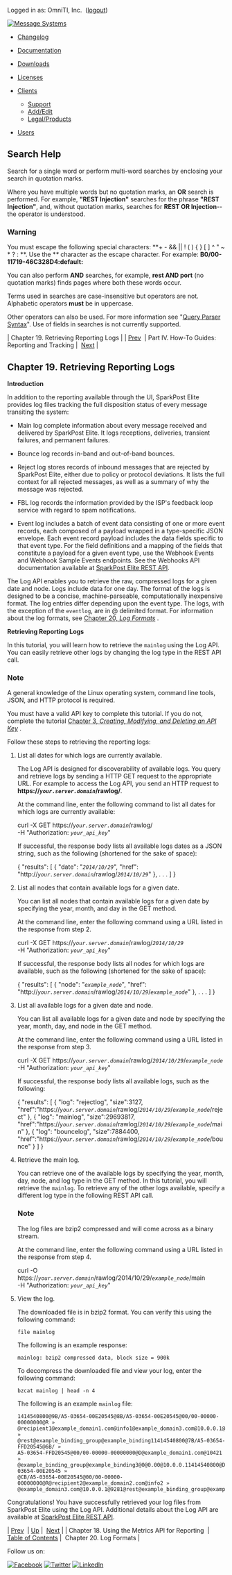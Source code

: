 Logged in as: OmniTI, Inc.  ([logout](https://support.messagesystems.com/logout.php))

[![Message Systems](https://support.messagesystems.com/images/ms-white205.png)](https://support.messagesystems.com/start.php) 

*   [Changelog](https://support.messagesystems.com/start.php?show=changelog)
*   [Documentation](https://support.messagesystems.com/docs/)
*   [Downloads](https://support.messagesystems.com/start.php)

*   [Licenses](https://support.messagesystems.com/license_summary.php)
*   <a href="">Clients</a>
    *   [Support](https://support.messagesystems.com/cs.php)
    *   [Add/Edit](https://support.messagesystems.com/edit_client.php)
    *   [Legal/Products](https://support.messagesystems.com/edit_products.php)
*   [Users](https://support.messagesystems.com/edit_customer.php)

## Search Help

Search for a single word or perform multi-word searches by enclosing your search in quotation marks.

Where you have multiple words but no quotation marks, an **OR** search is performed. For example, **"REST Injection"** searches for the phrase **"REST Injection"**, and, without quotation marks, searches for **REST OR Injection**--the operator is understood.

### Warning

You must escape the following special characters: **+ - && || ! ( ) { } [ ] ^ " ~ * ? : \**. Use the **\** character as the escape character. For example: **B0/00-11719-46C328D4\:default\:**

You can also perform **AND** searches, for example, **rest AND port** (no quotation marks) finds pages where both these words occur.

Terms used in searches are case-insensitive but operators are not. Alphabetic operators **must** be in uppercase.

Other operators can also be used. For more information see "[Query Parser Syntax](https://lucene.apache.org/core/old_versioned_docs/versions/3_0_0/queryparsersyntax.html)". Use of fields in searches is not currently supported.

| Chapter 19. Retrieving Reporting Logs |
| [Prev](getting.started.metrics.php)  | Part IV. How-To Guides: Reporting and Tracking |  [Next](log_formats.php) |

## Chapter 19. Retrieving Reporting Logs

**Introduction**

In addition to the reporting available through the UI, SparkPost Elite provides log files tracking the full disposition status of every message transiting the system:

*   Main log complete information about every message received and delivered by SparkPost Elite. It logs receptions, deliveries, transient failures, and permanent failures.

*   Bounce log records in-band and out-of-band bounces.

*   Reject log stores records of inbound messages that are rejected by SparkPost Elite, either due to policy or protocol deviations. It lists the full context for all rejected messages, as well as a summary of why the message was rejected.

*   FBL log records the information provided by the ISP's feedback loop service with regard to spam notifications.

*   Event log includes a batch of event data consisting of one or more event records, each composed of a payload wrapped in a type-specific JSON envelope. Each event record payload includes the data fields specific to that event type. For the field definitions and a mapping of the fields that constitute a payload for a given event type, use the Webhook Events and Webhook Sample Events endpoints. See the Webhooks API documentation available at [SparkPost Elite REST API](https://www.sparkpost.com/api#/reference).

The Log API enables you to retrieve the raw, compressed logs for a given date and node. Logs include data for one day. The format of the logs is designed to be a concise, machine-parseable, computationally inexpensive format. The log entries differ depending upon the event type. The logs, with the exception of the `eventlog`, are in @ delimited format. For information about the log formats, see [Chapter 20, *Log Formats*](log_formats.php "Chapter 20. Log Formats") .

**Retrieving Reporting Logs** 

In this tutorial, you will learn how to retrieve the `mainlog` using the Log API. You can easily retrieve other logs by changing the log type in the REST API call.

### Note

A general knowledge of the Linux operating system, command line tools, JSON, and HTTP protocol is required.

You must have a valid API key to complete this tutorial. If you do not, complete the tutorial [Chapter 3, *Creating, Modifying, and Deleting an API Key*](getting.started.apikey_ui.php "Chapter 3. Creating, Modifying, and Deleting an API Key") .

Follow these steps to retrieving the reporting logs:

1.  List all dates for which logs are currently available.

    The Log API is designed for discoverability of available logs. You query and retrieve logs by sending a HTTP GET request to the appropriate URL. For example to access the Log API, you send an HTTP request to **https://*`your.server.domain`*/rawlog/**.

    At the command line, enter the following command to list all dates for which logs are currently available:

    curl -X GET https://*`your.server.domain`*/rawlog/ \
    -H "Authorization: *`your_api_key`*"

    If successful, the response body lists all available logs dates as a JSON string, such as the following (shortened for the sake of space):

    {
      "results": [
        {
          "date": "*`2014/10/29`*",
          "href": "http://*`your.server.domain`*/rawlog/*`2014/10/29`*"
        },
        .
        .
        .
      ]
    }
2.  List all nodes that contain available logs for a given date.

    You can list all nodes that contain available logs for a given date by specifying the year, month, and day in the GET method.

    At the command line, enter the following command using a URL listed in the response from step 2.

    curl -X GET https://*`your.server.domain`*/rawlog/*`2014/10/29`* \
    -H "Authorization: *`your_api_key`*"

    If successful, the response body lists all nodes for which logs are available, such as the following (shortened for the sake of space):

    {
      "results": [
        {
          "node": "*`example_node`*",
          "href": "http://*`your.server.domain`*/rawlog/*`2014/10/29`*/*`example_node`*"
        },
        .
        .
        .
      ]
    }
3.  List all available logs for a given date and node.

    You can list all available logs for a given date and node by specifying the year, month, day, and node in the GET method.

    At the command line, enter the following command using a URL listed in the response from step 3.

    curl -X GET https://*`your.server.domain`*/rawlog/*`2014/10/29`*/*`example_node`* \
    -H "Authorization: *`your_api_key`*"

    If successful, the response body lists all available logs, such as the following:

    {
      "results": [
        {
          "log":
            "rejectlog",
            "size":3127,
            "href":"https://*`your.server.domain`*/rawlog/*`2014/10/29`*/*`example_node`*/reject"
          },
          {
            "log":
              "mainlog",
              "size":29693817,
              "href":"https://*`your.server.domain`*/rawlog/*`2014/10/29`*/*`example_node`*/main"
          },
          {
            "log":
              "bouncelog",
              "size":7884400,
              "href":"https://*`your.server.domain`*/rawlog/*`2014/10/29`*/*`example_node`*/bounce"
          }
      ]
    }
4.  Retrieve the main log.

    You can retrieve one of the available logs by specifying the year, month, day, node, and log type in the GET method. In this tutorial, you will retrieve the `mainlog`. To retrieve any of the other logs available, specify a different log type in the following REST API call.

    ### Note

    The log files are bzip2 compressed and will come across as a binary stream.

    At the command line, enter the following command using a URL listed in the response from step 4.

    curl -O https://*`your.server.domain`*/rawlog/2014/10/29/*`example_node`*/main \
    -H "Authorization: *`your_api_key`*"
5.  View the log.

    The downloaded file is in bzip2 format. You can verify this using the following command:

    `file mainlog`

    The following is an example response:

    `mainlog: bzip2 compressed data, block size = 900k`

    To decompress the downloaded file and view your log, enter the following command:

    `bzcat mainlog | head -n 4`

    The following is an example `mainlog` file:

    ```
    1414540800@9B/A5-03654-00E20545@8B/A5-03654-00E20545@00/00-00000-00000000@R »
    @recipient1@example_domain1.com@info1@example_domain3.com@10.0.0.1@9321 »
    @rest@example_binding_group@example_binding11414540800@7B/A5-03654-FFD20545@6B/ »
    A5-03654-FFD20545@00/00-00000-00000000@D@example_domain1.com@10421 »
    @example_binding_group@example_binding3@0@0.00@10.0.0.11414540800@DB/A5-03654-00E20545 »
    @CB/A5-03654-00E20545@00/00-00000-00000000@R@recipient2@example_domain2.com@info2 »
    @example_domain3.com@10.0.0.1@9281@rest@example_binding_group@example_binding2
    ```

Congratulations! You have successfully retrieved your log files from SparkPost Elite using the Log API. Additional details about the Log API are available at [SparkPost Elite REST API](https://www.sparkpost.com/api#/reference).

| [Prev](getting.started.metrics.php)  | [Up](p.reporting_tracking.php) |  [Next](log_formats.php) |
| Chapter 18. Using the Metrics API for Reporting  | [Table of Contents](index.php) |  Chapter 20. Log Formats |

Follow us on:

[![Facebook](https://support.messagesystems.com/images/icon-facebook.png)](http://www.facebook.com/messagesystems) [![Twitter](https://support.messagesystems.com/images/icon-twitter.png)](http://twitter.com/#!/MessageSystems) [![LinkedIn](https://support.messagesystems.com/images/icon-linkedin.png)](http://www.linkedin.com/company/message-systems)